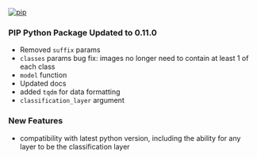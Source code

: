 [//]: # (VERSION:1.31.0)
[![pip](https://img.shields.io/badge/compatible%20pip%20version-0.11.0-00bbe2?&logo=pypi&logoColor=f5c39e)](https://pypi.org/project/deephys/0.11.0)
### PIP Python Package Updated to 0.11.0
- Removed `suffix` params
- `classes` params bug fix: images no longer need to contain at least 1 of each class
- `model` function
- Updated docs
- added `tqdm` for data formatting
- `classification_layer` argument



### New Features
- compatibility with latest python  version, including the ability for any layer to be the classification layer

















